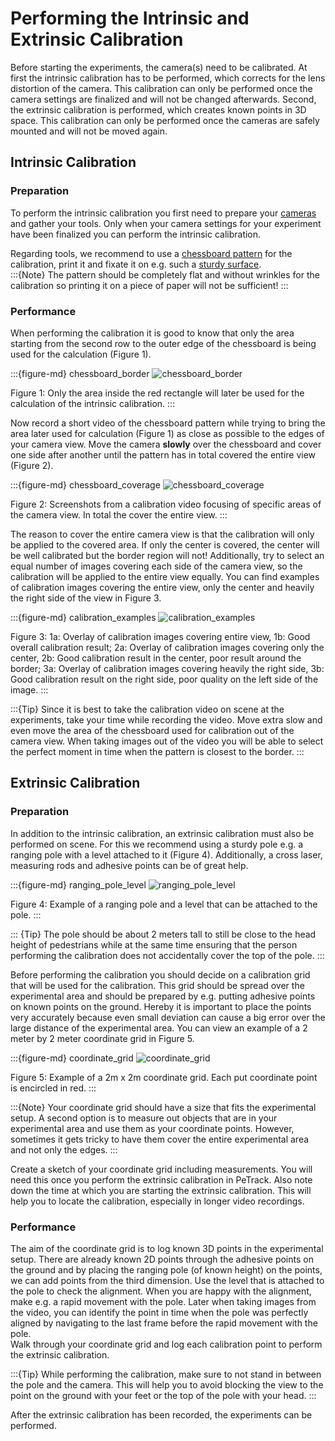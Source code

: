 # Performing the Intrinsic and Extrinsic Calibration
Before starting the experiments, the camera(s) need to be calibrated. At first 
the intrinsic calibration has to be performed, which corrects for the lens 
distortion of the camera. This calibration can only be performed once the 
camera settings are finalized and will not be changed afterwards.
Second, the extrinsic calibration is performed, which creates known points in 
3D space. This calibration can only be performed once the cameras are safely 
mounted and will not be moved again.

## Intrinsic Calibration

### Preparation

To perform the intrinsic calibration you first need to prepare
your [cameras](/planning/camera.md) and gather your tools.
Only when your camera settings for your experiment have been finalized you can
perform the intrinsic calibration.

Regarding tools, we recommend to use
a [chessboard pattern](https://jugit.fz-juelich.de/ped-dyn-emp/petrack/-/wikis/uploads/79770f9bbf41b6bebe9aeabfa5e10e05/pattern.pdf)
for the calibration, print it and fixate it on e.g. such
a [sturdy surface](https://en.wikipedia.org/wiki/Sandwich_panel).
<br>
:::{Note}
The pattern should be completely flat and without wrinkles for the calibration
so printing it on a piece of paper will not
be sufficient!
:::

### Performance

When performing the calibration it is good to know that only the area starting
from the second row to the outer edge of the chessboard is being used for the
calculation (Figure 1).

:::{figure-md} chessboard_border
![chessboard_border](images/chessboard_border.jpg)

Figure 1: Only the area inside the red rectangle will later be used for the
calculation of the intrinsic calibration.
:::

Now record a short video of the chessboard pattern while trying to bring the
area later used for calculation (Figure 1) as close as possible to the edges of
your camera view. Move the camera **slowly** over the chessboard and cover one 
side after another until the pattern has in total covered the entire view 
(Figure 2).

:::{figure-md} chessboard_coverage
![chessboard_coverage](images/chessboard_coverage.jpg)

Figure 2: Screenshots from a calibration video focusing of specific areas of the
camera view. In total the cover the entire view.
:::

The reason to cover the entire camera view is that the calibration will only be
applied to the covered area. If only the center is covered, the center will be
well calibrated but the border region will not!
Additionally, try to select an equal number of images covering each side of the
camera view, so the calibration will be applied to the entire view equally. You
can find examples of calibration images covering the entire view, only the
center and heavily the right side of the view in Figure 3.

:::{figure-md} calibration_examples
![calibration_examples](images/calibration_examples.jpg)

Figure 3: 1a: Overlay of calibration images covering entire view, 1b: Good
overall calibration result; 2a: Overlay of calibration images covering only the
center, 2b: Good calibration result in the center, poor result around the
border;
3a: Overlay of calibration images covering heavily the right side, 3b: Good
calibration result on the right side,
poor quality on the left side of the image.
:::

:::{Tip}
Since it is best to take the calibration video on scene at the experiments, take
your time while recording the video. Move extra slow and even move the area of
the chessboard used for calibration out of the camera view. When taking images
out of the video you will be able to select the perfect moment in time when the
pattern is closest to the border.
:::

## Extrinsic Calibration

### Preparation

In addition to the intrinsic calibration, an extrinsic calibration must also be
performed on scene. For this we recommend using a sturdy pole e.g. a ranging
pole with a level attached to it (Figure 4). Additionally, a cross laser,
measuring rods and adhesive points can be of great help. 

:::{figure-md} ranging_pole_level
![ranging_pole_level](images/ranging_pole_level.png)

Figure 4: Example of a ranging pole and a level that can be attached to the
pole.
:::

::: {Tip}
The pole should be about 2 meters tall to still be close to the head height of
pedestrians while at the same time ensuring that the person performing the
calibration does not accidentally cover the top of the pole.
:::

Before performing the calibration you should decide on a calibration grid that
will be used for the calibration. This grid should be spread over the
experimental area and should be prepared by e.g. putting adhesive points on
known points on the ground. Hereby it is important to place the points very
accurately because even small deviation can cause a big error over the large
distance of the experimental area. You can view an example of a 2 meter by 2
meter coordinate grid in Figure 5.

:::{figure-md} coordinate_grid
![coordinate_grid](images/coordinate_grid.png)

Figure 5: Example of a 2m x 2m coordinate grid. Each put coordinate point is
encircled in red.
:::

:::{Note}
Your coordinate grid should have a size that fits the experimental setup. A
second option is to measure out objects that are in your experimental area and
use them as your coordinate points. However, sometimes it gets tricky to have
them cover the entire experimental area and not only the edges.
:::

Create a sketch of your coordinate grid including measurements. You will need this once you perform the extrinsic calibration in PeTrack. Also note down the time at which you are starting the extrinsic calibration. This will help you to locate the calibration, especially in longer video recordings.

### Performance

The aim of the coordinate grid is to log known 3D points in the experimental
setup. There are already known 2D points through the adhesive points on the
ground and by placing the ranging pole (of known height) on the points, we can
add points from the third dimension.
Use the level that is attached to the pole to check the alignment. When you are
happy with the alignment, make e.g. a rapid movement with the pole. Later when
taking images from the video, you can identify the point in time when the pole
was perfectly aligned by navigating to the last frame before the rapid movement
with the pole.
<br>
Walk through your coordinate grid and log each calibration point to perform the
extrinsic calibration.

:::{Tip}
While performing the calibration, make sure to not stand in between the pole and
the camera.
This will help you to avoid blocking the view to the point on the ground with
your feet or the top of the pole with your head.
:::

After the extrinsic calibration has been recorded, the experiments can be 
performed. 